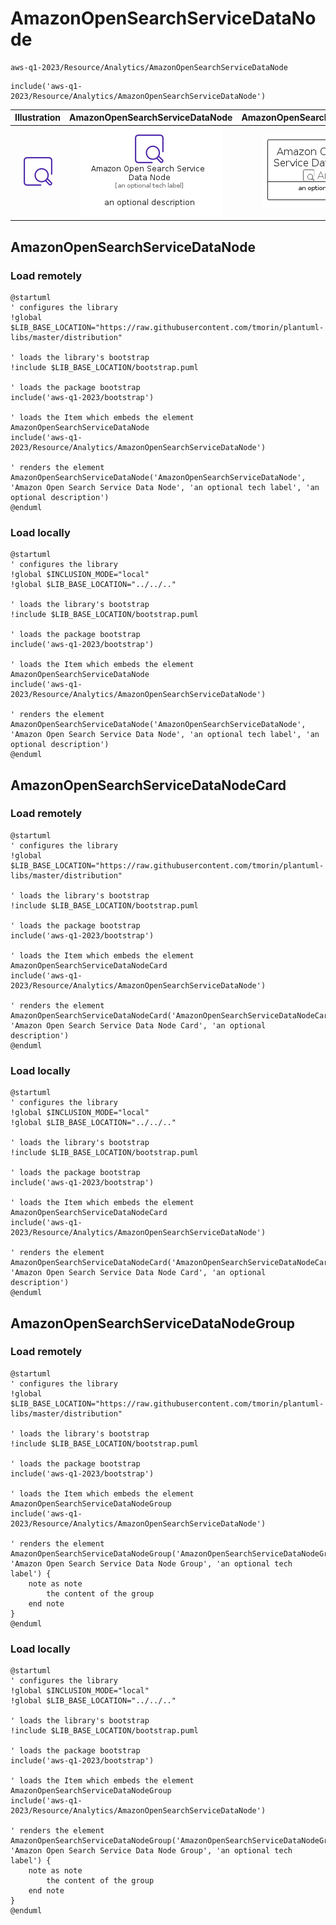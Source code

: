 # AmazonOpenSearchServiceDataNode


```text
aws-q1-2023/Resource/Analytics/AmazonOpenSearchServiceDataNode
```

```text
include('aws-q1-2023/Resource/Analytics/AmazonOpenSearchServiceDataNode')
```



| Illustration | AmazonOpenSearchServiceDataNode | AmazonOpenSearchServiceDataNodeCard | AmazonOpenSearchServiceDataNodeGroup |
| :---: | :---: | :---: | :---: |
| ![illustration for Illustration](../../../aws-q1-2023/Resource/Analytics/AmazonOpenSearchServiceDataNode.png) | ![illustration for AmazonOpenSearchServiceDataNode](../../../aws-q1-2023/Resource/Analytics/AmazonOpenSearchServiceDataNode.Local.png) | ![illustration for AmazonOpenSearchServiceDataNodeCard](../../../aws-q1-2023/Resource/Analytics/AmazonOpenSearchServiceDataNodeCard.Local.png) | ![illustration for AmazonOpenSearchServiceDataNodeGroup](../../../aws-q1-2023/Resource/Analytics/AmazonOpenSearchServiceDataNodeGroup.Local.png) |




## AmazonOpenSearchServiceDataNode

### Load remotely
```plantuml
@startuml
' configures the library
!global $LIB_BASE_LOCATION="https://raw.githubusercontent.com/tmorin/plantuml-libs/master/distribution"

' loads the library's bootstrap
!include $LIB_BASE_LOCATION/bootstrap.puml

' loads the package bootstrap
include('aws-q1-2023/bootstrap')

' loads the Item which embeds the element AmazonOpenSearchServiceDataNode
include('aws-q1-2023/Resource/Analytics/AmazonOpenSearchServiceDataNode')

' renders the element
AmazonOpenSearchServiceDataNode('AmazonOpenSearchServiceDataNode', 'Amazon Open Search Service Data Node', 'an optional tech label', 'an optional description')
@enduml
```

### Load locally
```plantuml
@startuml
' configures the library
!global $INCLUSION_MODE="local"
!global $LIB_BASE_LOCATION="../../.."

' loads the library's bootstrap
!include $LIB_BASE_LOCATION/bootstrap.puml

' loads the package bootstrap
include('aws-q1-2023/bootstrap')

' loads the Item which embeds the element AmazonOpenSearchServiceDataNode
include('aws-q1-2023/Resource/Analytics/AmazonOpenSearchServiceDataNode')

' renders the element
AmazonOpenSearchServiceDataNode('AmazonOpenSearchServiceDataNode', 'Amazon Open Search Service Data Node', 'an optional tech label', 'an optional description')
@enduml
```

## AmazonOpenSearchServiceDataNodeCard

### Load remotely
```plantuml
@startuml
' configures the library
!global $LIB_BASE_LOCATION="https://raw.githubusercontent.com/tmorin/plantuml-libs/master/distribution"

' loads the library's bootstrap
!include $LIB_BASE_LOCATION/bootstrap.puml

' loads the package bootstrap
include('aws-q1-2023/bootstrap')

' loads the Item which embeds the element AmazonOpenSearchServiceDataNodeCard
include('aws-q1-2023/Resource/Analytics/AmazonOpenSearchServiceDataNode')

' renders the element
AmazonOpenSearchServiceDataNodeCard('AmazonOpenSearchServiceDataNodeCard', 'Amazon Open Search Service Data Node Card', 'an optional description')
@enduml
```

### Load locally
```plantuml
@startuml
' configures the library
!global $INCLUSION_MODE="local"
!global $LIB_BASE_LOCATION="../../.."

' loads the library's bootstrap
!include $LIB_BASE_LOCATION/bootstrap.puml

' loads the package bootstrap
include('aws-q1-2023/bootstrap')

' loads the Item which embeds the element AmazonOpenSearchServiceDataNodeCard
include('aws-q1-2023/Resource/Analytics/AmazonOpenSearchServiceDataNode')

' renders the element
AmazonOpenSearchServiceDataNodeCard('AmazonOpenSearchServiceDataNodeCard', 'Amazon Open Search Service Data Node Card', 'an optional description')
@enduml
```

## AmazonOpenSearchServiceDataNodeGroup

### Load remotely
```plantuml
@startuml
' configures the library
!global $LIB_BASE_LOCATION="https://raw.githubusercontent.com/tmorin/plantuml-libs/master/distribution"

' loads the library's bootstrap
!include $LIB_BASE_LOCATION/bootstrap.puml

' loads the package bootstrap
include('aws-q1-2023/bootstrap')

' loads the Item which embeds the element AmazonOpenSearchServiceDataNodeGroup
include('aws-q1-2023/Resource/Analytics/AmazonOpenSearchServiceDataNode')

' renders the element
AmazonOpenSearchServiceDataNodeGroup('AmazonOpenSearchServiceDataNodeGroup', 'Amazon Open Search Service Data Node Group', 'an optional tech label') {
    note as note
        the content of the group
    end note
}
@enduml
```

### Load locally
```plantuml
@startuml
' configures the library
!global $INCLUSION_MODE="local"
!global $LIB_BASE_LOCATION="../../.."

' loads the library's bootstrap
!include $LIB_BASE_LOCATION/bootstrap.puml

' loads the package bootstrap
include('aws-q1-2023/bootstrap')

' loads the Item which embeds the element AmazonOpenSearchServiceDataNodeGroup
include('aws-q1-2023/Resource/Analytics/AmazonOpenSearchServiceDataNode')

' renders the element
AmazonOpenSearchServiceDataNodeGroup('AmazonOpenSearchServiceDataNodeGroup', 'Amazon Open Search Service Data Node Group', 'an optional tech label') {
    note as note
        the content of the group
    end note
}
@enduml
```

